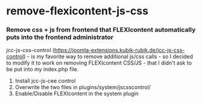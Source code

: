 # remove-flexicontent-js-css
### Remove css + js from frontend that FLEXIcontent automatically puts into the frontend administrator

jcc-js-css-control (https://joomla-extensions.kubik-rubik.de/jcc-js-css-control) - 
is my favorite way to remove additional js/css calls - so I decided to modify it to work on removing 
FLEXIcontent CSS/JS - that I didn't ask to be put into my index.php file.

1. Install jcc-js-cee control
2. Overwrite the two files in plugins/system/jscsscontrol/
2. Enable/Disable FLEXIcontent in the system plugin

